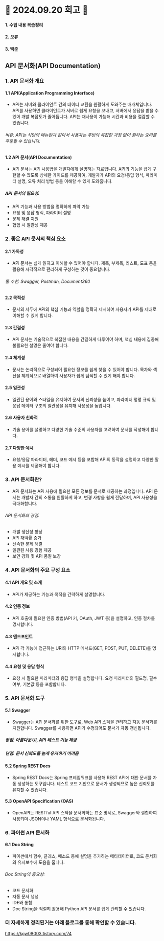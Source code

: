 # 📝 2024.09.20 회고 📝
#### 1. 수업 내용 복습정리
#### 2. 오류
#### 3. 백준


## API 문서화(API Documentation)

### 1. API 문서화 개요
#### 1.1 API(Application Programming Interface)
- API는 서버와 클라이언트 간의 데이터 교환을 원활하게 도와주는 매개체입니다. API를 사용하면 클라이언트가 서버로 쉽게 요청을 보내고, 서버에서 응답을 받을 수 있어 개발 복잡도가 줄어듭니다. API는 재사용이 가능해 시간과 비용을 절감할 수 있습니다.

###### 비유: API는 식당의 메뉴판과 같아서 사용자는 주방의 복잡한 과정 없이 원하는 요리를 주문할 수 있습니다.

#### 1.2 API 문서(API Documentation)
- API 문서는 API 사용법을 개발자에게 설명하는 자료입니다. API의 기능을 쉽게 구현할 수 있도록 상세한 가이드를 제공하여, 개발자가 API의 요청/응답 형식, 파라미터 설명, 오류 처리 방법 등을 이해할 수 있게 도와줍니다.

##### API 문서의 필요성:

- API 기능과 사용 방법을 명확하게 파악 가능
- 요청 및 응답 형식, 파라미터 설명
- 문제 해결 지원
- 협업 시 일관성 제공
  
### 2. 좋은 API 문서의 핵심 요소
#### 2.1 가독성
- API 문서는 쉽게 읽히고 이해할 수 있어야 합니다. 제목, 부제목, 리스트, 도표 등을 활용해 시각적으로 편리하게 구성하는 것이 중요합니다.

###### 툴 추천: Swagger, Postman, Document360

#### 2.2 목적성
- 문서의 서두에 API의 핵심 기능과 역할을 명확히 제시하여 사용자가 API를 제대로 이해할 수 있게 합니다.

#### 2.3 간결성
- API 문서는 기술적으로 복잡한 내용을 간결하게 다루어야 하며, 핵심 내용에 집중해 불필요한 설명은 줄여야 합니다.

#### 2.4 체계성
- 문서는 논리적으로 구성되어 필요한 정보를 쉽게 찾을 수 있어야 합니다. 목차와 섹션을 체계적으로 배열하여 사용자가 쉽게 탐색할 수 있게 해야 합니다.

#### 2.5 일관성
- 일관된 용어와 스타일을 유지하여 문서의 신뢰성을 높이고, 파라미터 명명 규칙 및 응답 데이터 구조의 일관성을 유지해 사용성을 높입니다.

#### 2.6 사용자 친화적
- 기술 용어를 설명하고 다양한 기술 수준의 사용자를 고려하여 문서를 작성해야 합니다.

#### 2.7 다양한 예시
- 요청/응답 파라미터, 헤더, 코드 예시 등을 포함해 API의 동작을 설명하고 다양한 활용 예시를 제공해야 합니다.

### 3. API 문서화란?
- API 문서화는 API 사용에 필요한 모든 정보를 문서로 제공하는 과정입니다. API 문서는 개발자 간의 소통을 원활하게 하고, 변경 사항을 쉽게 전달하며, API 사용성을 극대화합니다.

###### API 문서화의 장점:

- 개발 생산성 향상
- API 채택률 증가
- 신속한 문제 해결
- 일관된 사용 경험 제공
- 보안 강화 및 API 품질 보장

### 4. API 문서화의 주요 구성 요소
#### 4.1 API 개요 및 소개
- API가 제공하는 기능과 목적을 간략하게 설명합니다.

#### 4.2 인증 정보
- API 호출에 필요한 인증 방법(API 키, OAuth, JWT 등)을 설명하고, 인증 절차를 명시합니다.

#### 4.3 엔드포인트
- API 각 기능에 접근하는 URI와 HTTP 메서드(GET, POST, PUT, DELETE)를 명시합니다.

#### 4.4 요청 및 응답 형식
- 요청 시 필요한 파라미터와 응답 형식을 설명합니다. 요청 파라미터의 필드명, 필수 여부, 기본값 등을 포함합니다.

### 5. API 문서화 도구
#### 5.1 Swagger
- Swagger는 API 문서화를 위한 도구로, Web API 스펙을 관리하고 자동 문서화를 지원합니다. Swagger를 사용하면 API가 수정되어도 문서가 자동 갱신됩니다.

##### 장점: 아름다운 UI, API 테스트 기능 제공
##### 단점: 문서 신뢰도를 높게 유지하기 어려움

#### 5.2 Spring REST Docs
- Spring REST Docs는 Spring 프레임워크를 사용해 REST API에 대한 문서를 자동 생성하는 도구입니다. 테스트 코드 기반으로 문서가 생성되므로 높은 신뢰도를 유지할 수 있습니다.

#### 5.3 OpenAPI Specification (OAS)
- OpenAPI는 RESTful API 스펙을 문서화하는 표준 명세로, Swagger와 결합하여 사용되며 JSON이나 YAML 형식으로 문서화됩니다.

### 6. 파이썬 API 문서화
#### 6.1 Doc String
- 파이썬에서 함수, 클래스, 메소드 등에 설명을 추가하는 메타데이터로, 코드 문서화와 유지보수에 도움을 줍니다.

###### Doc String의 중요성:

- 코드 문서화
- 자동 문서 생성
- IDE와 통합
- Doc String을 적절히 활용해 Python API 문서를 쉽게 관리할 수 있습니다.

### 더 자세하게 정리된거는 아래 블로그를 통해 확인할 수 있습니다.
https://kgw08003.tistory.com/74
